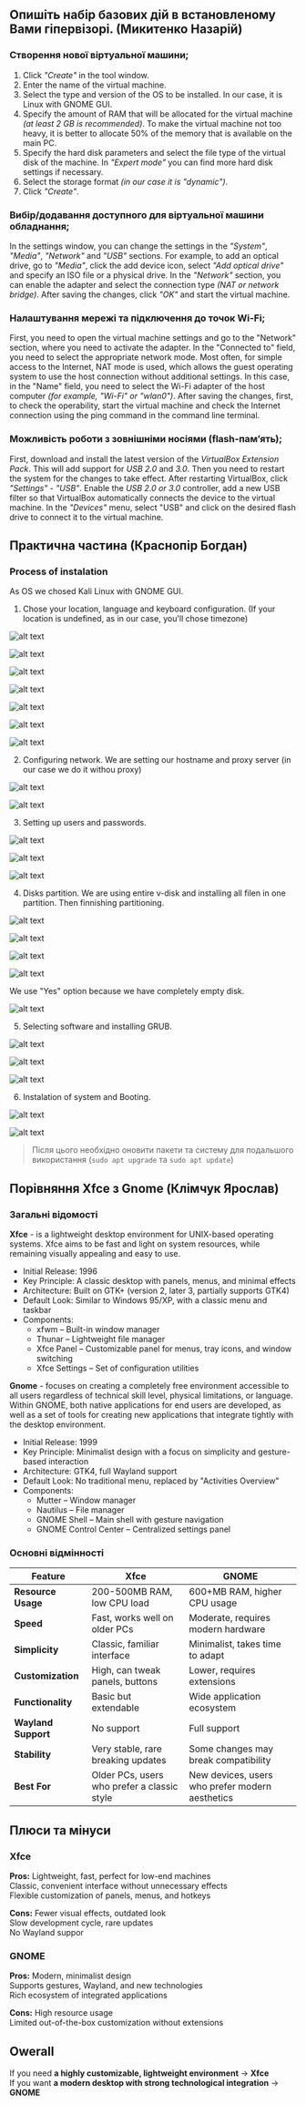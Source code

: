 ## Опишіть набір базових дій в встановленому Вами гіпервізорі. (Микитенко Назарій)
### Створення нової віртуальної машини;
1. Click *"Create"* in the tool window.
2. Enter the name of the virtual machine.
3. Select the type and version of the OS to be installed. In our case, it is Linux with GNOME GUI.
4. Specify the amount of RAM that will be allocated for the virtual machine *(at least 2 GB is recommended)*. To make the virtual machine not too heavy, it is better to allocate 50% of the memory that is available on the main PC.
1. Specify the hard disk parameters and select the file type of the virtual disk of the machine. In *"Expert mode"* you can find more hard disk settings if necessary.
2. Select the storage format *(in our case it is "dynamic")*.
3. Click *"Create"*.

### Вибір/додавання доступного для віртуальної машини обладнання;
In the settings window, you can change the settings in the *"System"*, *"Media"*, *"Network"* and *"USB"* sections. For example, to add an optical drive, go to *"Media"*, click the add device icon, select 
*"Add optical drive"* and specify an ISO file or a physical drive. In the *"Network"* section, you can enable the adapter and select the connection type *(NAT or network bridge)*. After saving the changes, click *"OK"* and start the virtual machine.

### Налаштування мережі та підключення до точок Wi-Fi;
First, you need to open the virtual machine settings and go to the "Network" section, where you need to activate the adapter. In the "Connected to" field, you need to select the appropriate network mode. Most often, for simple access to the Internet, NAT mode is used, which allows the guest operating system to use the host connection without additional settings. In this case, in the "Name" field, you need to select the Wi-Fi adapter of the host computer *(for example, "Wi-Fi" or "wlan0")*. After saving the changes, first, to check the operability, start the virtual machine and check the Internet connection using the ping command in the command line terminal.

### Можливість роботи з зовнішніми носіями (flash-пам’ять);
First, download and install the latest version of the *VirtualBox Extension Pack*. This will add support for *USB 2.0* and *3.0*. 
Then you need to restart the system for the changes to take effect. After restarting VirtualBox, click *"Settings"* - *"USB"*. Enable the *USB 2.0 or 3.0* controller, add a new USB filter so that VirtualBox automatically connects the device to the virtual machine. In the *"Devices"* menu, select "USB" and click on the desired flash drive to connect it to the virtual machine.

## Практична частина (Краснопір Богдан)

### Process of instalation

  As OS we chosed Kali Linux with GNOME GUI.

  1. Chose your location, language and keyboard configuration. (If your location is undefined, as in our case, you'll chose timezone)

![alt text](https://i.imgur.com/a817m1l.png)

![alt text](https://i.imgur.com/lkuARgF.png)

![alt text](https://i.imgur.com/kK7jkiv.png)

![alt text](https://i.imgur.com/1XpRFjx.png)

![alt text](https://i.imgur.com/ho9fnzz.png)

![alt text](https://i.imgur.com/dQ5Jvf1.png)

![alt text](https://i.imgur.com/CYsKAnn.png)

  2. Configuring network. We are setting our hostname and proxy server (in our case we do it withou proxy)

![alt text](https://i.imgur.com/twdODA0.png)

![alt text](https://i.imgur.com/PauQ1bY.png)

  3. Setting up users and passwords.

![alt text](https://i.imgur.com/j0tkx2q.png)

![alt text](https://i.imgur.com/6MBgroy.png)

![alt text](https://i.imgur.com/1kmgh6x.png)

 4. Disks partition. We are using entire v-disk and installing all filen in one partition. Then finnishing partitioning. 

![alt text](https://i.imgur.com/im21xIt.png)

![alt text](https://i.imgur.com/YzxPmhE.png)

![alt text](https://i.imgur.com/lEkcInN.png)

![alt text](https://i.imgur.com/pGzc90U.png)

  We use "Yes" option because we have completely empty disk. 

![alt text](https://i.imgur.com/dlKSVfb.png)

  5. Selecting software and installing GRUB.

![alt text](https://i.imgur.com/ROswQ9e.png)

![alt text](https://i.imgur.com/5cO9Kzh.png)

![alt text](https://i.imgur.com/A7HTSEt.png)

  6. Instalation of system and Booting. 

![alt text](https://i.imgur.com/Wj9pRNT.png)

![alt text](https://i.imgur.com/mU8MMBJ.png)

>Після цього необхідно оновити пакети та систему для подальшого використання (`sudo apt upgrade` та `sudo apt update`)


## Порівняння Xfce з Gnome (Клімчук Ярослав)

### Загальні відомості

**Xfce** - is a lightweight desktop environment for UNIX-based operating systems. Xfce aims to be fast and light on system resources, while remaining visually appealing and easy to use.
- Initial Release: 1996  
- Key Principle: A classic desktop with panels, menus, and minimal effects  
- Architecture: Built on GTK+ (version 2, later 3, partially supports GTK4)  
- Default Look: Similar to Windows 95/XP, with a classic menu and taskbar  
- Components:  
  - xfwm – Built-in window manager  
  - Thunar – Lightweight file manager  
  - Xfce Panel – Customizable panel for menus, tray icons, and window switching  
  - Xfce Settings – Set of configuration utilities
     
**Gnome** - focuses on creating a completely free environment accessible to all users regardless of technical skill level, physical limitations, or language. Within GNOME, both native applications for end users are developed, as well as a set of tools for creating new applications that integrate tightly with the desktop environment.
- Initial Release: 1999  
- Key Principle: Minimalist design with a focus on simplicity and gesture-based interaction  
- Architecture: GTK4, full Wayland support  
- Default Look: No traditional menu, replaced by "Activities Overview"  
- Components:  
  - Mutter – Window manager  
  - Nautilus – File manager  
  - GNOME Shell – Main shell with gesture navigation  
  - GNOME Control Center – Centralized settings panel

### Основні відмінності

| Feature            | Xfce                        | GNOME                      |
|--------------------|----------------------------|----------------------------|
| **Resource Usage** | 200-500MB RAM, low CPU load | 600+MB RAM, higher CPU usage |
| **Speed**         | Fast, works well on older PCs | Moderate, requires modern hardware |
| **Simplicity**    | Classic, familiar interface | Minimalist, takes time to adapt |
| **Customization** | High, can tweak panels, buttons | Lower, requires extensions |
| **Functionality** | Basic but extendable | Wide application ecosystem |
| **Wayland Support** | No support | Full support |
| **Stability**     | Very stable, rare breaking updates | Some changes may break compatibility |
| **Best For**      | Older PCs, users who prefer a classic style | New devices, users who prefer modern aesthetics |

## Плюси та мінуси

### Xfce
**Pros:**
Lightweight, fast, perfect for low-end machines  
Classic, convenient interface without unnecessary effects  
Flexible customization of panels, menus, and hotkeys  

**Cons:**
Fewer visual effects, outdated look  
Slow development cycle, rare updates  
No Wayland suppor

### GNOME
**Pros:**
Modern, minimalist design  
Supports gestures, Wayland, and new technologies  
Rich ecosystem of integrated applications    

**Cons:**
High resource usage  
Limited out-of-the-box customization without extensions  

## Owerall
If you need **a highly customizable, lightweight environment** → **Xfce**  
If you want **a modern desktop with strong technological integration** → **GNOME**  




